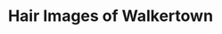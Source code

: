 ---
title: "Hair Images of Walkertown"
url: /walkertown/hair-images-of-walkertown/
shop: hairdresser
---